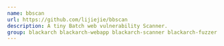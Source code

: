 ```yaml
---
name: bbscan
url: https://github.com/lijiejie/bbscan
description: A tiny Batch web vulnerability Scanner.
group: blackarch blackarch-webapp blackarch-scanner blackarch-fuzzer
---
```


